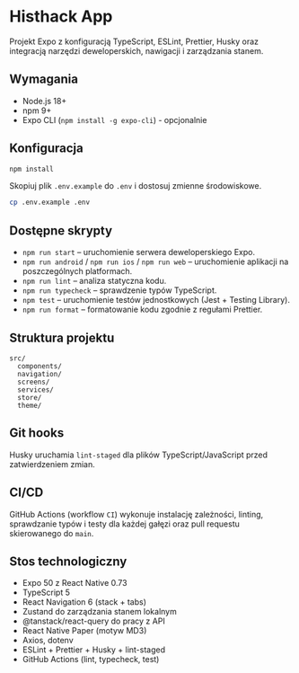 # Histhack App

Projekt Expo z konfiguracją TypeScript, ESLint, Prettier, Husky oraz integracją narzędzi deweloperskich, nawigacji i zarządzania stanem.

## Wymagania

- Node.js 18+
- npm 9+
- Expo CLI (`npm install -g expo-cli`) - opcjonalnie

## Konfiguracja

```bash
npm install
```

Skopiuj plik `.env.example` do `.env` i dostosuj zmienne środowiskowe.

```bash
cp .env.example .env
```

## Dostępne skrypty

- `npm run start` – uruchomienie serwera deweloperskiego Expo.
- `npm run android` / `npm run ios` / `npm run web` – uruchomienie aplikacji na poszczególnych platformach.
- `npm run lint` – analiza statyczna kodu.
- `npm run typecheck` – sprawdzenie typów TypeScript.
- `npm test` – uruchomienie testów jednostkowych (Jest + Testing Library).
- `npm run format` – formatowanie kodu zgodnie z regułami Prettier.

## Struktura projektu

```
src/
  components/
  navigation/
  screens/
  services/
  store/
  theme/
```

## Git hooks

Husky uruchamia `lint-staged` dla plików TypeScript/JavaScript przed zatwierdzeniem zmian.

## CI/CD

GitHub Actions (workflow `CI`) wykonuje instalację zależności, linting, sprawdzanie typów i testy dla każdej gałęzi oraz pull requestu skierowanego do `main`.

## Stos technologiczny

- Expo 50 z React Native 0.73
- TypeScript 5
- React Navigation 6 (stack + tabs)
- Zustand do zarządzania stanem lokalnym
- @tanstack/react-query do pracy z API
- React Native Paper (motyw MD3)
- Axios, dotenv
- ESLint + Prettier + Husky + lint-staged
- GitHub Actions (lint, typecheck, test)
